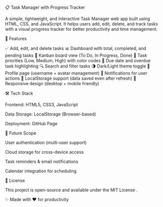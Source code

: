 📋 Task Manager with Progress Tracker

A simple, lightweight, and interactive Task Manager web app built using HTML, CSS, and JavaScript.
It helps users add, edit, delete, and track tasks with a visual progress tracker for better productivity and time management.

🚀 Features

✅ Add, edit, and delete tasks
📊 Dashboard with total, completed, and pending tasks
📌 Kanban board view (To Do, In Progress, Done)
🎯 Task priorities (Low, Medium, High) with color codes
📅 Due date and overdue task highlighting
🔍 Search and filter tasks
🌗 Dark/Light theme toggle
👤 Profile page (username + avatar management)
🔔 Notifications for user actions
💾 LocalStorage support (data saved even after refresh)
📱 Responsive design (desktop + mobile friendly)


🛠️ Tech Stack

Frontend: HTML5, CSS3, JavaScript

Data Storage: LocalStorage (Browser-based)

Deployment: GitHub Page


📌 Future Scope

User authentication (multi-user support)

Cloud storage for cross-device access

Task reminders & email notifications

Calendar integration for scheduling

📝 License

This project is open-source and available under the MIT License
.

✨ Made with ❤️ for productivity


